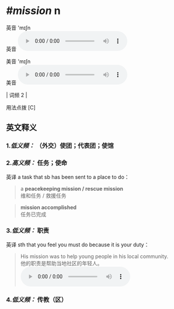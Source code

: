 # ***\#mission*** n
英音 'mɪʃn  
英音
<audio src="./media/mission1.aac" controls="controls"></audio>

美音 'mɪʃn  
美音
<audio src="./media/mission2.aac" controls="controls"></audio>



| 词频 2 |  

用法点拨  [C]

英文释义
---
### 1.*低义频：* **（外交）使团；代表团；使馆**  

### 2.*高义频：* **任务；使命**  
英译 a task that sb has been sent to a place to do：

 > a **peacekeeping mission / rescue mission**  
 > 维和任务 / 救援任务    

 > **mission accomplished**  
 > 任务已完成    

### 3.*低义频：* **职责**  
英译 sth that you feel you must do because it is your duty：

 > His mission was to help young people in his local community.  
 > 他的职责是帮助当地社区的年轻人。    
<audio src="./media/His mission was to help_AAC.aac" controls="controls"></audio>

### 4.*低义频：* **传教（区）**  


